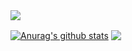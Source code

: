 
<img src="https://capsule-render.vercel.app/api?type=Venom&color=auto&height=100&section=header&text=Welcome&fontSize=50" />

 <a href="https://github.com/anuraghazra/github-readme-stats"><img align="center" src="https://github-readme-stats.vercel.app/api?username=color7921&show_icons=true&include_all_commits=true&theme=buefy&hide_border=true" alt="Anurag's github stats" /></a>  <a href="https://github.com/anuraghazra/github-readme-stats"><img align="center" src="https://github-readme-stats.vercel.app/api/top-langs/?username=color7921&layout=compact&theme=buefy&hide_border=true" /></a> 
